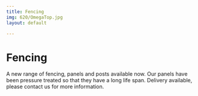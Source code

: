 ```yaml
---
title: Fencing
img: 620/OmegaTop.jpg
layout: default

---
```


# Fencing

A new range of fencing, panels and posts available now. Our panels have been pressure treated so that they have a long life span. Delivery available, please contact us for more information.
